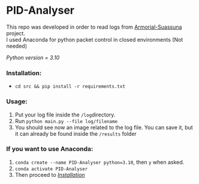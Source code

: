 # PID-Analyser

This repo was developed in order to read logs from [Armorial-Suassuna](https://github.com/MaracatronicsRobotics/Armorial-Suassuna/tree/pid) project.
<br>I used Anaconda for python packet control in closed environments (Not needed)

*Python version = 3.10*

### <a name="Installation"></a> Installation:

- `cd src && pip install -r requirements.txt`

### Usage:

1. Put your log file inside the `/log`directory.
2. Run `python main.py --file log/filename`
3. You should see now an image related to the log file. You can save it, but it can already be found inside the `/results` folder 

### If you want to use Anaconda:

1. `conda create --name PID-Analyser python=3.10`, then `y` when asked.
2. `conda activate PID-Analyser`
3. Then proceed to *[Installation](#Installation)*
